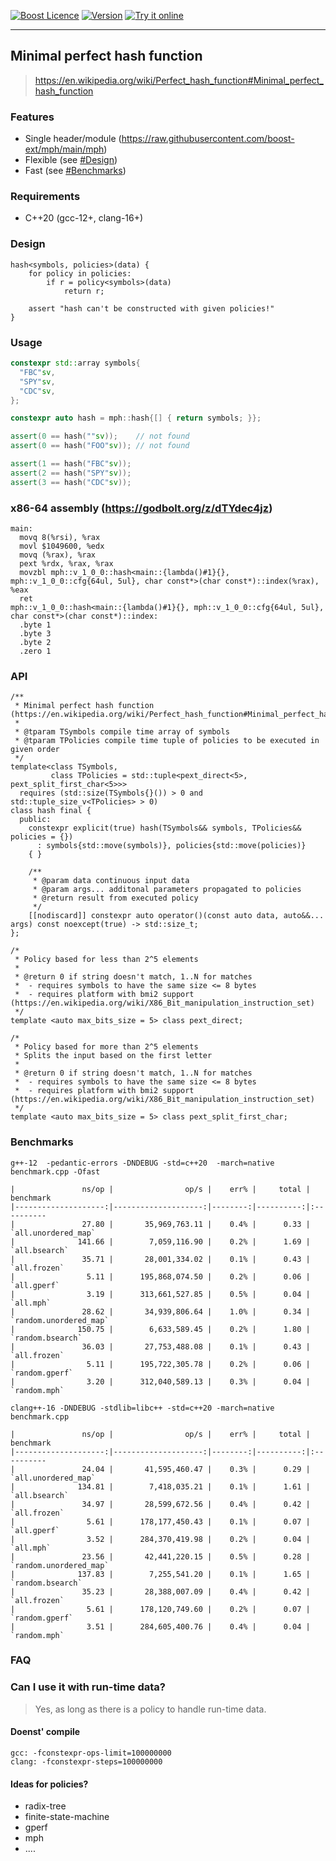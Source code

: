 <a href="http://www.boost.org/LICENSE_1_0.txt" target="_blank">![Boost Licence](http://img.shields.io/badge/license-boost-blue.svg)</a>
<a href="https://github.com/boost-ext/mph/releases" target="_blank">![Version](https://badge.fury.io/gh/boost-ext%2Fmph.svg)</a>
<a href="https://godbolt.org/z/dTYdec4jz">![Try it online](https://img.shields.io/badge/try%20it-online-blue.svg)</a>

---------------------------------------

## Minimal perfect hash function

> https://en.wikipedia.org/wiki/Perfect_hash_function#Minimal_perfect_hash_function

### Features

- Single header/module (https://raw.githubusercontent.com/boost-ext/mph/main/mph)
- Flexible (see [#Design](#design))
- Fast (see [#Benchmarks](#benchmarks))

### Requirements

- C++20 (gcc-12+, clang-16+)

### Design

```
hash<symbols, policies>(data) {
    for policy in policies:
        if r = policy<symbols>(data)
            return r;

    assert "hash can't be constructed with given policies!"
}
```

### Usage

```cpp
constexpr std::array symbols{
  "FBC"sv,
  "SPY"sv,
  "CDC"sv,
};

constexpr auto hash = mph::hash{[] { return symbols; }};

assert(0 == hash(""sv));    // not found
assert(0 == hash("FOO"sv)); // not found

assert(1 == hash("FBC"sv));
assert(2 == hash("SPY"sv));
assert(3 == hash("CDC"sv));
```

### x86-64 assembly (https://godbolt.org/z/dTYdec4jz)

```
main:
  movq 8(%rsi), %rax
  movl $1049600, %edx
  movq (%rax), %rax
  pext %rdx, %rax, %rax
  movzbl mph::v_1_0_0::hash<main::{lambda()#1}{}, mph::v_1_0_0::cfg{64ul, 5ul}, char const*>(char const*)::index(%rax), %eax
  ret
mph::v_1_0_0::hash<main::{lambda()#1}{}, mph::v_1_0_0::cfg{64ul, 5ul}, char const*>(char const*)::index:
  .byte 1
  .byte 3
  .byte 2
  .zero 1
```

### API

```
/**
 * Minimal perfect hash function (https://en.wikipedia.org/wiki/Perfect_hash_function#Minimal_perfect_hash_function)
 *
 * @tparam TSymbols compile time array of symbols
 * @tparam TPolicies compile time tuple of policies to be executed in given order
 */
template<class TSymbols,
         class TPolicies = std::tuple<pext_direct<5>, pext_split_first_char<5>>>
  requires (std::size(TSymbols{}()) > 0 and std::tuple_size_v<TPolicies> > 0)
class hash final {
  public:
    constexpr explicit(true) hash(TSymbols&& symbols, TPolicies&& policies = {})
      : symbols{std::move(symbols)}, policies{std::move(policies)}
    { }

    /**
     * @param data continuous input data
     * @param args... additonal parameters propagated to policies
     * @return result from executed policy
     */
    [[nodiscard]] constexpr auto operator()(const auto data, auto&&... args) const noexcept(true) -> std::size_t;
};
```

```
/*
 * Policy based for less than 2^5 elements
 *
 * @return 0 if string doesn't match, 1..N for matches
 *  - requires symbols to have the same size <= 8 bytes
 *  - requires platform with bmi2 support (https://en.wikipedia.org/wiki/X86_Bit_manipulation_instruction_set)
 */
template <auto max_bits_size = 5> class pext_direct;

/*
 * Policy based for more than 2^5 elements
 * Splits the input based on the first letter
 *
 * @return 0 if string doesn't match, 1..N for matches
 *  - requires symbols to have the same size <= 8 bytes
 *  - requires platform with bmi2 support (https://en.wikipedia.org/wiki/X86_Bit_manipulation_instruction_set)
 */
template <auto max_bits_size = 5> class pext_split_first_char;
```

### Benchmarks

```
g++-12  -pedantic-errors -DNDEBUG -std=c++20  -march=native benchmark.cpp -Ofast

|               ns/op |                op/s |    err% |     total | benchmark
|--------------------:|--------------------:|--------:|----------:|:----------
|               27.80 |       35,969,763.11 |    0.4% |      0.33 | `all.unordered_map`
|              141.66 |        7,059,116.90 |    0.2% |      1.69 | `all.bsearch`
|               35.71 |       28,001,334.02 |    0.1% |      0.43 | `all.frozen`
|                5.11 |      195,868,074.50 |    0.2% |      0.06 | `all.gperf`
|                3.19 |      313,661,527.85 |    0.5% |      0.04 | `all.mph`
|               28.62 |       34,939,806.64 |    1.0% |      0.34 | `random.unordered_map`
|              150.75 |        6,633,589.45 |    0.2% |      1.80 | `random.bsearch`
|               36.03 |       27,753,488.08 |    0.1% |      0.43 | `all.frozen`
|                5.11 |      195,722,305.78 |    0.2% |      0.06 | `random.gperf`
|                3.20 |      312,040,589.13 |    0.3% |      0.04 | `random.mph`

clang++-16 -DNDEBUG -stdlib=libc++ -std=c++20 -march=native benchmark.cpp

|               ns/op |                op/s |    err% |     total | benchmark
|--------------------:|--------------------:|--------:|----------:|:----------
|               24.04 |       41,595,460.47 |    0.3% |      0.29 | `all.unordered_map`
|              134.81 |        7,418,035.21 |    0.1% |      1.61 | `all.bsearch`
|               34.97 |       28,599,672.56 |    0.4% |      0.42 | `all.frozen`
|                5.61 |      178,177,450.43 |    0.1% |      0.07 | `all.gperf`
|                3.52 |      284,370,419.98 |    0.2% |      0.04 | `all.mph`
|               23.56 |       42,441,220.15 |    0.5% |      0.28 | `random.unordered_map`
|              137.83 |        7,255,541.20 |    0.1% |      1.65 | `random.bsearch`
|               35.23 |       28,388,007.09 |    0.4% |      0.42 | `all.frozen`
|                5.61 |      178,120,749.60 |    0.2% |      0.07 | `random.gperf`
|                3.51 |      284,605,400.76 |    0.4% |      0.04 | `random.mph`
```

### FAQ

### Can I use it with run-time data?

> Yes, as long as there is a policy to handle run-time data.

#### Doenst' compile

```
gcc: -fconstexpr-ops-limit=100000000
clang: -fconstexpr-steps=100000000
```

#### Ideas for policies?

- radix-tree
- finite-state-machine
- gperf
- mph
- ....
